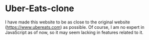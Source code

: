 # Uber-Eats-clone
I have made this website to be as close to the original website (https://www.ubereats.com) as possible.
Of course, I am no expert in JavaScript as of now, so it may seem lacking in features related to it.

